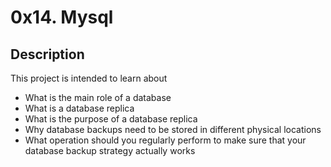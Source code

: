 # 0x14. Mysql

## Description

This project is intended to learn about
+ What is the main role of a database
+ What is a database replica
+ What is the purpose of a database replica
+ Why database backups need to be stored in different physical locations
+ What operation should you regularly perform to make sure that your database backup strategy actually works
